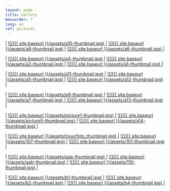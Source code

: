 ```yaml
---
layout: page
title: Gallery
menuorder: 7
lang: en
ref: pictures
---
```

| <a href="/assets/a10.jpg"> ![]({{ site.baseurl }}/assets/a10-thumbnail.jpg) </a> | <a href="/assets/a8.jpg"> ![]({{ site.baseurl }}/assets/a8-thumbnail.jpg) </a> | <a href="/assets/a6.jpg">  ![]({{ site.baseurl }}/assets/a6-thumbnail.jpg) </a> |

| <a href="/assets/a4.jpg"> ![]({{ site.baseurl }}/assets/a4-thumbnail.jpg) </a> | <a href="/assets/a2.jpg"> ![]({{ site.baseurl }}/assets/a2-thumbnail.jpg) </a> | <a href="/assets/a1.jpg">![]({{ site.baseurl }}/assets/a1-thumbnail.jpg) </a> |

| <a href="/assets/a11.jpg">  ![]({{ site.baseurl }}/assets/a11-thumbnail.jpg) </a> | <a href="/assets/a5.jpg"> ![]({{ site.baseurl }}/assets/a5-thumbnail.jpg) </a> | <a href="/assets/a12.jpg"> ![]({{ site.baseurl }}/assets/a12-thumbnail.jpg) </a>|

|  <a href="/assets/a9.jpg">  ![]({{ site.baseurl }}/assets/a9-thumbnail.jpg) </a> | <a href="/assets/a7.jpg"> ![]({{ site.baseurl }}/assets/a7-thumbnail.jpg) </a>|<a href="/assets/a13.jpg"> ![]({{ site.baseurl }}/assets/a13-thumbnail.jpg) </a>|

| <a href="/assets/picture1.jpg">  ![]({{ site.baseurl }}/assets/picture1-thumbnail.jpg) </a> | <a href="/assets/picture5.jpg"> ![]({{ site.baseurl }}/assets/picture5-thumbnail.jpg) </a> | <a href="/assets/a14.jpg"> ![]({{ site.baseurl }}/assets/a14-thumbnail.jpg) </a>|

| <a href="/assets/muurfoto"> ![]({{ site.baseurl }}/assets/muurfoto_thumbnail.jpg) </a> | <a href="/assets/107.jpg"> ![]({{ site.baseurl }}/assets/107-thumbnail.jpg) </a> | <a href="/assets/101.jpg">![]({{ site.baseurl }}/assets/101-thumbnail.jpg) </a> |

| <a href="/assets/aaa.jpg"> ![]({{ site.baseurl }}/assets/aaa-thumbnail.jpg) </a> | <a href="/assets/aab.jpg"> ![]({{ site.baseurl }}/assets/aab-thumbnail.jpg) </a> | <a href="/assets/110.jpg">  ![]({{ site.baseurl }}/assets/110-thumbnail.jpg) </a> |

|  <a href="/assets/b1.jpg">  ![]({{ site.baseurl }}/assets/b1-thumbnail.jpg) </a> |  <a href="/assets/b2.jpg"> ![]({{ site.baseurl }}/assets/b2-thumbnail.jpg) </a> | <a href="/assets/b4.jpg"> ![]({{ site.baseurl }}/assets/b4-thumbnail.jpg) </a>|


